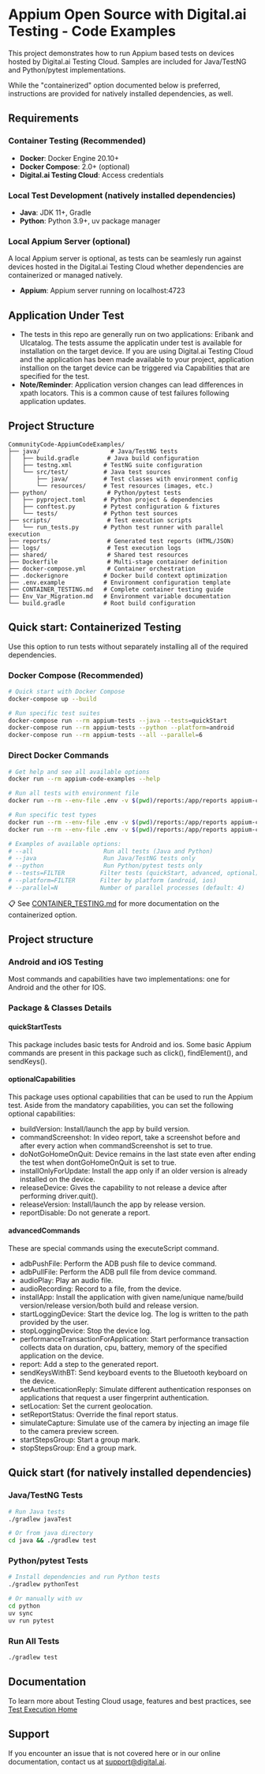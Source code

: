 # **Appium Open Source with Digital.ai Testing - Code Examples**
This project demonstrates how to run Appium based tests on devices hosted by Digital.ai Testing Cloud. Samples are included for Java/TestNG and Python/pytest implementations. 

While the "containerized" option documented below is preferred, instructions are provided for natively installed dependencies, as well.

## **Requirements**

### Container Testing (Recommended)
- **Docker**: Docker Engine 20.10+
- **Docker Compose**: 2.0+ (optional)
- **Digital.ai Testing Cloud**: Access credentials

### Local Test Development (natively installed dependencies)
- **Java**: JDK 11+, Gradle
- **Python**: Python 3.9+, uv package manager

### Local Appium Server (optional)
A local Appium server is optional, as tests can be seamlesly run against devices hosted in the Digital.ai Testing Cloud whether dependencies are containerized or managed natively.
- **Appium**: Appium server running on localhost:4723

## **Application Under Test**
* The tests in this repo are generally run on two applications: Eribank and UIcatalog. The tests assume the applicatin under test is available for installation on the target device. If you are using Digital.ai Testing Cloud and the application has been made available to your project, application installion on the target device can be triggered via Capabilities that are specified for the test.
* **Note/Reminder**: Application version changes can lead differences in xpath locators. This is a common cause of test failures following application updates.


## **Project Structure**

```
CommunityCode-AppiumCodeExamples/
├── java/                    # Java/TestNG tests
│   ├── build.gradle        # Java build configuration
│   ├── testng.xml         # TestNG suite configuration
│   └── src/test/          # Java test sources
│       ├── java/          # Test classes with environment config
│       └── resources/     # Test resources (images, etc.)
├── python/                 # Python/pytest tests
│   ├── pyproject.toml     # Python project & dependencies
│   ├── conftest.py        # Pytest configuration & fixtures
│   └── tests/             # Python test sources
├── scripts/                # Test execution scripts
│   └── run_tests.py       # Python test runner with parallel execution
├── reports/                # Generated test reports (HTML/JSON)
├── logs/                   # Test execution logs
├── shared/                 # Shared test resources
├── Dockerfile              # Multi-stage container definition
├── docker-compose.yml      # Container orchestration
├── .dockerignore          # Docker build context optimization
├── .env.example           # Environment configuration template
├── CONTAINER_TESTING.md   # Complete container testing guide
├── Env_Var_Migration.md   # Environment variable documentation
└── build.gradle           # Root build configuration
```

## **Quick start: Containerized Testing**
Use this option to run tests without separately installing all of the required dependencies.

### Docker Compose (Recommended)
```bash
# Quick start with Docker Compose
docker-compose up --build

# Run specific test suites
docker-compose run --rm appium-tests --java --tests=quickStart
docker-compose run --rm appium-tests --python --platform=android
docker-compose run --rm appium-tests --all --parallel=6
```

### Direct Docker Commands
```bash
# Get help and see all available options
docker run --rm appium-code-examples --help

# Run all tests with environment file
docker run --rm --env-file .env -v $(pwd)/reports:/app/reports appium-code-examples --all --parallel=4

# Run specific test types
docker run --rm --env-file .env -v $(pwd)/reports:/app/reports appium-code-examples --java --tests=quickStart
docker run --rm --env-file .env -v $(pwd)/reports:/app/reports appium-code-examples --python --platform=android

# Examples of available options:
# --all                    Run all tests (Java and Python)
# --java                   Run Java/TestNG tests only  
# --python                 Run Python/pytest tests only
# --tests=FILTER          Filter tests (quickStart, advanced, optional)
# --platform=FILTER       Filter by platform (android, ios)
# --parallel=N            Number of parallel processes (default: 4)
```

📋 See [CONTAINER_TESTING.md](CONTAINER_TESTING.md) for more documentation on the containerized option. 


## **Project structure**

### **Android and iOS Testing**
Most commands and capabilities have two implementations: one for Android and the other for IOS.

### Package & Classes Details

#### **quickStartTests**
This package includes basic tests for Android and ios. Some basic Appium commands are present in this package such as click(), findElement(), and sendKeys().

#### **optionalCapabilities**
This package uses optional capabilities that can be used to run the Appium test. Aside from the mandatory capabilities, you can set the following optional capabilities:
- buildVersion: Install/launch the app by build version.
- commandScreenshot: In video report, take a screenshot before and after every action when commandScreenshot is set to true.
- doNotGoHomeOnQuit: Device remains in the last state even after ending the test when dontGoHomeOnQuit is set to true.
- installOnlyForUpdate: Install the app only if an older version is already installed on the device.
- releaseDevice: Gives the capability to not release a device after performing driver.quit().
- releaseVersion: Install/launch the app by release version.
- reportDisable: Do not generate a report.

#### **advancedCommands**
These are special commands using the executeScript command. 
  - adbPushFile: Perform the ADB push file to device command.
  - adbPullFile: Perform the ADB pull file from device command.
  - audioPlay: Play an audio file.
  - audioRecording: Record to a file, from the device.
  - installApp: Install the application with given name/unique name/build version/release version/both build and release version.
  - startLoggingDevice: Start the device log. The log is written to the path provided by the user.
  - stopLoggingDevice: Stop the device log. 
  - performanceTransactionForApplication: Start performance transaction collects data on duration, cpu, battery, memory of the specified application on the device.
  - report: Add a step to the generated report.
  - sendKeysWithBT: Send keyboard events to the Bluetooth keyboard on the device.
  - setAuthenticationReply: Simulate different authentication responses on applications that request a user fingerprint authentication.
  - setLocation: Set the current geolocation.
  - setReportStatus: Override the final report status.
  - simulateCapture: Simulate use of the camera by injecting an image file to the camera preview screen.
  - startStepsGroup: Start a group mark.
  - stopStepsGroup: End a group mark.


## **Quick start (for natively installed dependencies)**

### Java/TestNG Tests
```bash
# Run Java tests
./gradlew javaTest

# Or from java directory
cd java && ./gradlew test
```

### Python/pytest Tests
```bash
# Install dependencies and run Python tests
./gradlew pythonTest

# Or manually with uv
cd python
uv sync
uv run pytest
```

### Run All Tests
```bash
./gradlew test
```


## Documentation
To learn more about Testing Cloud usage, features and best practices, see [Test Execution Home](https://docs.digital.ai/bundle/TE/page/test_execution_home.html)

## Support
If you encounter an issue that is not covered here or in our online documentation, contact us at [support@digital.ai](mailto:support@digital.ai).